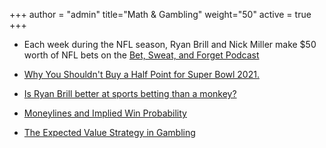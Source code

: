 +++
author = "admin"
title="Math & Gambling"
weight="50"
active = true
+++

* Each week during the NFL season, Ryan Brill and Nick Miller make $50 worth of NFL bets on the [Bet, Sweat, and Forget Podcast](/bsf/)

* [Why You Shouldn't Buy a Half Point for Super Bowl 2021.](/half_point/)

* [Is Ryan Brill better at sports betting than a monkey?](/ryan_vs_monkey/)

* [Moneylines and Implied Win Probability](/pdf/Moneylines.pdf)

* [The Expected Value Strategy in Gambling](/pdf/Betting.pdf)  


<!---
[![betting](/img/pdf.gif)](/pdf/Betting.pdf)
 [![moneylines](/img/pdf.gif)](/pdf/Moneylines.pdf)
--->
